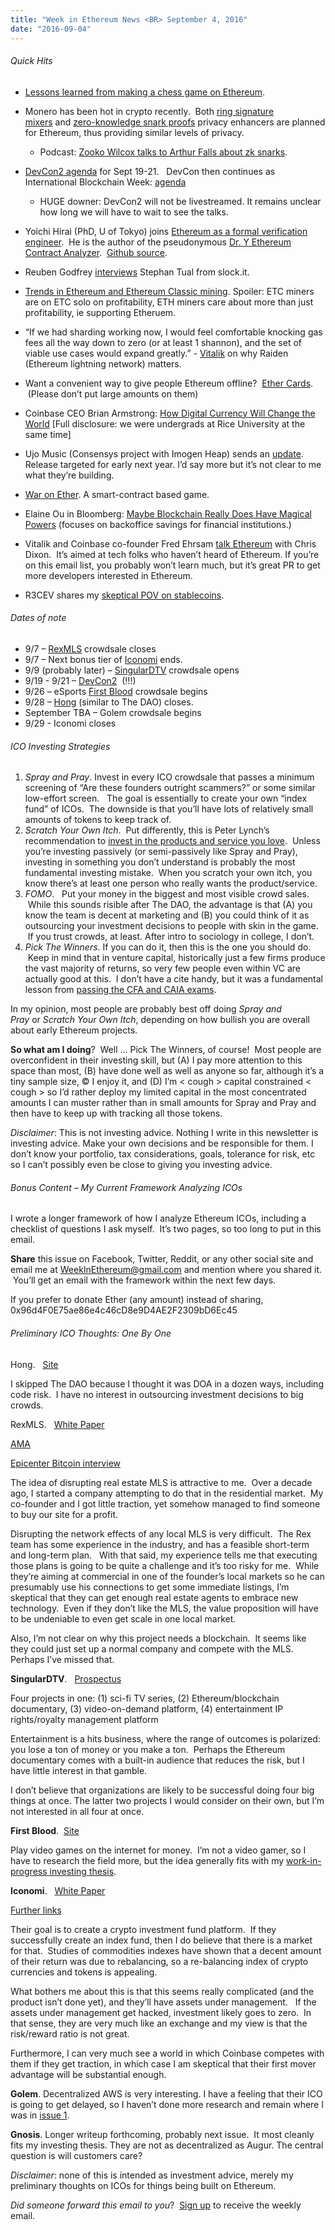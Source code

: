 ```yaml
---
title: "Week in Ethereum News <BR> September 4, 2016"
date: "2016-09-04"
---
```


###### Quick Hits

- [Lessons learned from making a chess game on Ethereum](https://t.umblr.com/redirect?z=https%3A%2F%2Fmedium.com%2F%40graycoding%2Flessons-learned-from-making-a-chess-game-for-ethereum-6917c01178b6&t=NmJmMDQzZTY2NmRjZWEyNjQxYjkzMWQ4MDVmNmE5NDMyYzczNzFjYixpMDM0Mm5DRg%3D%3D&b=t%3AQ8svKXOQOFn4j1wJ-IeWRA&p=https%3A%2F%2Fwww.weekinethereum.com%2Fpost%2F155180207393%2Fseptember-4-2016&m=0).
- Monero has been hot in crypto recently.  Both [ring signature mixers](https://t.umblr.com/redirect?z=https%3A%2F%2Fblog.ethereum.org%2F2016%2F03%2F05%2Fserenity-poc2%2F&t=NDM2MDU2YjVkZDBiMzBiNGVmNGY1NzhmMDRjYjg4MTAwNjljNjE1MSxpMDM0Mm5DRg%3D%3D&b=t%3AQ8svKXOQOFn4j1wJ-IeWRA&p=https%3A%2F%2Fwww.weekinethereum.com%2Fpost%2F155180207393%2Fseptember-4-2016&m=0) and [zero-knowledge snark proofs](https://t.umblr.com/redirect?z=https%3A%2F%2Fz.cash%2Fblog%2Fzksnarks-in-ethereum.html&t=ZDNiMDI2MDY5MmRhMDA2NmQ4OGFkYTA3ZGY0YzFlNTgxMTQ2OWRkYSxpMDM0Mm5DRg%3D%3D&b=t%3AQ8svKXOQOFn4j1wJ-IeWRA&p=https%3A%2F%2Fwww.weekinethereum.com%2Fpost%2F155180207393%2Fseptember-4-2016&m=0) privacy enhancers are planned for Ethereum, thus providing similar levels of privacy.
    - Podcast: [Zooko Wilcox talks to Arthur Falls about zk snarks](https://t.umblr.com/redirect?z=https%3A%2F%2Fsoundcloud.com%2Farthurfalls%2Fthe-ether-review-39-zooko&t=ZGZhY2E5YjBhZDk1ODRhZTFjOWUyZTQyODQwNWM4MTQ2ZWUxYWRkMCxpMDM0Mm5DRg%3D%3D&b=t%3AQ8svKXOQOFn4j1wJ-IeWRA&p=https%3A%2F%2Fwww.weekinethereum.com%2Fpost%2F155180207393%2Fseptember-4-2016&m=0).  
        
- [DevCon2 agenda](https://t.umblr.com/redirect?z=https%3A%2F%2Fethereumfoundation.org%2Fdevcon%2F%3Fpage_id%3D14&t=MzQyZTVjZmFjZjY0MTYxYmNiODIyZWM5NTM0MDVjNTAxOTdhNjU0OSxpMDM0Mm5DRg%3D%3D&b=t%3AQ8svKXOQOFn4j1wJ-IeWRA&p=https%3A%2F%2Fwww.weekinethereum.com%2Fpost%2F155180207393%2Fseptember-4-2016&m=0) for Sept 19-21.   DevCon then continues as International Blockchain Week: [agenda](https://t.umblr.com/redirect?z=http%3A%2F%2Fwww.blockchainweek2016.org%2Fschedule_en.pdf&t=ZmMxOTkyNDg3NTMzOTIwNjVmMDE0ZGJiZTNhNTEyMjBkYzdiZjEyYixpMDM0Mm5DRg%3D%3D&b=t%3AQ8svKXOQOFn4j1wJ-IeWRA&p=https%3A%2F%2Fwww.weekinethereum.com%2Fpost%2F155180207393%2Fseptember-4-2016&m=0)
    - HUGE downer: DevCon2 will not be livestreamed. It remains unclear how long we will have to wait to see the talks.  
        
- Yoichi Hirai (PhD, U of Tokyo) joins [Ethereum as a formal verification engineer](https://t.umblr.com/redirect?z=https%3A%2F%2Fblog.ethereum.org%2F2016%2F09%2F01%2Fformal-methods-roadmap%2F&t=ODg3ZDVmZjhkNjc5YzE3MmY4MjY3ZjY0ODNlMDY3MDRmZjk4MGZmNCxpMDM0Mm5DRg%3D%3D&b=t%3AQ8svKXOQOFn4j1wJ-IeWRA&p=https%3A%2F%2Fwww.weekinethereum.com%2Fpost%2F155180207393%2Fseptember-4-2016&m=0).  He is the author of the pseudonymous [Dr. Y Ethereum Contract Analyzer](https://t.umblr.com/redirect?z=http%3A%2F%2Fdr-y.no-ip.net%2F&t=NjI4NzRhMGY0M2M0ZmQ5MzFhNmM4ZmYxNzZlMjgxYmNlNTg4NTA5MyxpMDM0Mm5DRg%3D%3D&b=t%3AQ8svKXOQOFn4j1wJ-IeWRA&p=https%3A%2F%2Fwww.weekinethereum.com%2Fpost%2F155180207393%2Fseptember-4-2016&m=0).  [Github source](https://t.umblr.com/redirect?z=https%3A%2F%2Fgithub.com%2Fpirapira%2Fdry-analyzer&t=YjE4YWUzOGQ4MmY5ZWQ2ZTFhZTc5MjE0MjY4MzNmYjFmM2NhNTI1YyxpMDM0Mm5DRg%3D%3D&b=t%3AQ8svKXOQOFn4j1wJ-IeWRA&p=https%3A%2F%2Fwww.weekinethereum.com%2Fpost%2F155180207393%2Fseptember-4-2016&m=0).
- Reuben Godfrey [interviews](https://t.umblr.com/redirect?z=https%3A%2F%2Fsoundcloud.com%2Freubeng%2Fmrreubot-episode-1&t=MjUxYThmMzk3MTJkOGI2M2E3YzU5MzFhYTZjOGJlMmJiZjBkODgwOCxpMDM0Mm5DRg%3D%3D&b=t%3AQ8svKXOQOFn4j1wJ-IeWRA&p=https%3A%2F%2Fwww.weekinethereum.com%2Fpost%2F155180207393%2Fseptember-4-2016&m=0) Stephan Tual from slock.it.
- [Trends in Ethereum and Ethereum Classic mining](https://t.umblr.com/redirect?z=https%3A%2F%2Fmedium.com%2F%40wuehler%2Ftrends-in-ethereum-mining-ff7e5fa44c91&t=ZTMzMjI4ZDkwMDczZjU2ODYzZjg3ZmM3YTQ5NDc3MDMzYmZmYzI1OSxpMDM0Mm5DRg%3D%3D&b=t%3AQ8svKXOQOFn4j1wJ-IeWRA&p=https%3A%2F%2Fwww.weekinethereum.com%2Fpost%2F155180207393%2Fseptember-4-2016&m=0). Spoiler: ETC miners are on ETC solo on profitability, ETH miners care about more than just profitability, ie supporting Etheruem.
- “If we had sharding working now, I would feel comfortable knocking gas fees all the way down to zero (or at least 1 shannon), and the set of viable use cases would expand greatly.” - [Vitalik](https://t.umblr.com/redirect?z=https%3A%2F%2Fwww.reddit.com%2Fr%2Fethtrader%2Fcomments%2F50069q%2Fethereum_kills_two_birds_with_one_stone_using%2Fd723mxw%3Fcontext%3D3&t=ODNjMmE0MWYzMmEzMGQ1NzcwY2FiZDQ4ZTgzYzNlZTFkNDUzMWQ0NCxpMDM0Mm5DRg%3D%3D&b=t%3AQ8svKXOQOFn4j1wJ-IeWRA&p=https%3A%2F%2Fwww.weekinethereum.com%2Fpost%2F155180207393%2Fseptember-4-2016&m=0) on why Raiden (Ethereum lightning network) matters.
- Want a convenient way to give people Ethereum offline?  [Ether Cards](https://t.umblr.com/redirect?z=http%3A%2F%2Fwww.ether.cards%2F&t=ZWYxMzMyZDg1YTk5OWJhNWZjMWQ4ZGMwN2EzNzRiMjgyYWMxMDRkZCxpMDM0Mm5DRg%3D%3D&b=t%3AQ8svKXOQOFn4j1wJ-IeWRA&p=https%3A%2F%2Fwww.weekinethereum.com%2Fpost%2F155180207393%2Fseptember-4-2016&m=0).  (Please don’t put large amounts on them)
- Coinbase CEO Brian Armstrong: [How Digital Currency Will Change the World](https://t.umblr.com/redirect?z=https%3A%2F%2Fmedium.com%2Fthe-coinbase-blog%2Fhow-digital-currency-will-change-the-world-310663fe4332%23.c1f8vqnis&t=MTFiMmJmYzkxOGQyNzM4ZWJmYWEyNmFkMTI0MDU0NmY5ZWQ2OThkYixpMDM0Mm5DRg%3D%3D&b=t%3AQ8svKXOQOFn4j1wJ-IeWRA&p=https%3A%2F%2Fwww.weekinethereum.com%2Fpost%2F155180207393%2Fseptember-4-2016&m=0) \[Full disclosure: we were undergrads at Rice University at the same time\]
- Ujo Music (Consensys project with Imogen Heap) sends an [update](https://t.umblr.com/redirect?z=https%3A%2F%2Fmedium.com%2F%40UjoMusic%2Fwelcome-back-1addcc06bcc6%23.pcyib1wci&t=YTk2ODUxNDljMjhiNTM5YjFhNjkwZTIzODg2ZTMwMDMwOWY0OGZiNCxpMDM0Mm5DRg%3D%3D&b=t%3AQ8svKXOQOFn4j1wJ-IeWRA&p=https%3A%2F%2Fwww.weekinethereum.com%2Fpost%2F155180207393%2Fseptember-4-2016&m=0). Release targeted for early next year. I’d say more but it’s not clear to me what they’re building.
- [War on Ether](https://t.umblr.com/redirect?z=http%3A%2F%2Fwaronether.com%2F&t=ZjZhZTEwZmIxMTIxZDJkMDA3ZDNhZThhNTg5NjVmYzg1NzdkZmI1YSxpMDM0Mm5DRg%3D%3D&b=t%3AQ8svKXOQOFn4j1wJ-IeWRA&p=https%3A%2F%2Fwww.weekinethereum.com%2Fpost%2F155180207393%2Fseptember-4-2016&m=0). A smart-contract based game.
- Elaine Ou in Bloomberg: [Maybe Blockchain Really Does Have Magical Powers](https://t.umblr.com/redirect?z=https%3A%2F%2Fwww.bloomberg.com%2Fview%2Farticles%2F2016-09-01%2Fmaybe-blockchain-really-does-have-magical-powers&t=YjU5ZDgwMDU4NzljMzIyZWVkMWVjNGMyZWFjZjQxZDVjM2JiNjhkZixpMDM0Mm5DRg%3D%3D&b=t%3AQ8svKXOQOFn4j1wJ-IeWRA&p=https%3A%2F%2Fwww.weekinethereum.com%2Fpost%2F155180207393%2Fseptember-4-2016&m=0) (focuses on backoffice savings for financial institutions.)
- Vitalik and Coinbase co-founder Fred Ehrsam [talk Ethereum](https://t.umblr.com/redirect?z=http%3A%2F%2Fa16z.com%2F2016%2F08%2F28%2Fethereum%2F&t=MWJmZWZkZDVkYTQyYWRlYTYyYjFhNzBkMmRhYzg2OGRlZDkzMjI3MyxpMDM0Mm5DRg%3D%3D&b=t%3AQ8svKXOQOFn4j1wJ-IeWRA&p=https%3A%2F%2Fwww.weekinethereum.com%2Fpost%2F155180207393%2Fseptember-4-2016&m=0) with Chris Dixon.  It’s aimed at tech folks who haven’t heard of Ethereum. If you’re on this email list, you probably won’t learn much, but it’s great PR to get more developers interested in Ethereum.
- R3CEV shares my [skeptical POV on stablecoins](https://t.umblr.com/redirect?z=https%3A%2F%2Fr3cev.com%2Fblog%2F2016%2F8%2F24%2Fstablecoins&t=NDllOGYxM2I5OGY2OWIwODM3ZTQ4OTczNzUwMmFmNDg1ODcyMzdiZCxpMDM0Mm5DRg%3D%3D&b=t%3AQ8svKXOQOFn4j1wJ-IeWRA&p=https%3A%2F%2Fwww.weekinethereum.com%2Fpost%2F155180207393%2Fseptember-4-2016&m=0).

###### Dates of note

- 9/7 – [RexMLS](https://t.umblr.com/redirect?z=http%3A%2F%2Flive.rexmls.com%2F%23%2Ftokenswap&t=YzMwMjFiOWJjZWI1Y2MwZjNiYTEwZDJmM2NmNmVmZjc0YzdmZDBhMyxpMDM0Mm5DRg%3D%3D&b=t%3AQ8svKXOQOFn4j1wJ-IeWRA&p=https%3A%2F%2Fwww.weekinethereum.com%2Fpost%2F155180207393%2Fseptember-4-2016&m=0) crowdsale closes
- 9/7 – Next bonus tier of [Iconomi](https://t.umblr.com/redirect?z=https%3A%2F%2Fwww.iconomi.net%2F&t=YTg4M2ZiY2U0ZThkYjViNDI5MzQ5ZTFjNWU3MmM5MzVkZjRmN2I4NCxpMDM0Mm5DRg%3D%3D&b=t%3AQ8svKXOQOFn4j1wJ-IeWRA&p=https%3A%2F%2Fwww.weekinethereum.com%2Fpost%2F155180207393%2Fseptember-4-2016&m=0) ends.
- 9/9 (probably later) – [SingularDTV](https://t.umblr.com/redirect?z=https%3A%2F%2Fsingulardtv.com%2Fsign-up&t=ODhkMmE2NGEzZGZkYTk3NDllN2M4NjAxOTQ4NjZhNDI1YjI0ZTY5MyxpMDM0Mm5DRg%3D%3D&b=t%3AQ8svKXOQOFn4j1wJ-IeWRA&p=https%3A%2F%2Fwww.weekinethereum.com%2Fpost%2F155180207393%2Fseptember-4-2016&m=0) crowdsale opens
- 9/19 - 9/21 – [DevCon2](https://t.umblr.com/redirect?z=https%3A%2F%2Fethereumfoundation.org%2Fdevcon%2F&t=NzU5YTcwZTQ2YmU2NzE3MWI3ZjRjYWIyYmZhMDFkNWRjYzkxMzdmZCxpMDM0Mm5DRg%3D%3D&b=t%3AQ8svKXOQOFn4j1wJ-IeWRA&p=https%3A%2F%2Fwww.weekinethereum.com%2Fpost%2F155180207393%2Fseptember-4-2016&m=0)  (!!!)
- 9/26 – eSports [First Blood](https://t.umblr.com/redirect?z=https%3A%2F%2Fsteemit.com%2Fcrowdsale%2F%40jasonmcz%2Ffirstblood-the-crowdsale-of-the-century&t=ZTJiZjNkNzIyNDEzMWMwOTZlNTMwNTEzODRlMDk5ZDg4YTViODhkZixpMDM0Mm5DRg%3D%3D&b=t%3AQ8svKXOQOFn4j1wJ-IeWRA&p=https%3A%2F%2Fwww.weekinethereum.com%2Fpost%2F155180207393%2Fseptember-4-2016&m=0) crowdsale begins
- 9/28 – [Hong](https://t.umblr.com/redirect?z=http%3A%2F%2Fhongcoin.org%2F&t=MzdhNTJkMjY5ZDZjYWJlZmE1MzJiN2I2ODIzZDg0ODk5YTQ0MDY5OSxpMDM0Mm5DRg%3D%3D&b=t%3AQ8svKXOQOFn4j1wJ-IeWRA&p=https%3A%2F%2Fwww.weekinethereum.com%2Fpost%2F155180207393%2Fseptember-4-2016&m=0) (similar to The DAO) closes.
- September TBA – Golem crowdsale begins
- 9/29 - Iconomi closes

###### ICO Investing Strategies

1. _Spray and Pray_. Invest in every ICO crowdsale that passes a minimum screening of “Are these founders outright scammers?” or some similar low-effort screen.   The goal is essentially to create your own “index fund” of ICOs.  The downside is that you’ll have lots of relatively small amounts of tokens to keep track of.
2. _Scratch Your Own Itch_.  Put differently, this is Peter Lynch’s recommendation to [invest in the products and service you love](https://t.umblr.com/redirect?z=https%3A%2F%2Fwww.amazon.com%2Fgp%2Fproduct%2F0743200403%2Fref%3Das_li_tl%3Fie%3DUTF8%26camp%3D1789%26creative%3D9325%26creativeASIN%3D0743200403%26linkCode%3Das2%26tag%3Devanvanness-20%26linkId%3D36f99725da4706ca487ff0fb3beb13c4&t=MTVmMTU5YzM2NGE1NTQwNzk2OWI5MGZiYjUyM2UwM2FjYWZlNTBkOCxpMDM0Mm5DRg%3D%3D&b=t%3AQ8svKXOQOFn4j1wJ-IeWRA&p=https%3A%2F%2Fwww.weekinethereum.com%2Fpost%2F155180207393%2Fseptember-4-2016&m=0).  Unless you’re investing passively (or semi-passively like Spray and Pray), investing in something you don’t understand is probably the most fundamental investing mistake.  When you scratch your own itch, you know there’s at least one person who really wants the product/service.
3. _FOMO_.   Put your money in the biggest and most visible crowd sales.  While this sounds risible after The DAO, the advantage is that (A) you know the team is decent at marketing and (B) you could think of it as outsourcing your investment decisions to people with skin in the game.  If you trust crowds, at least. After intro to sociology in college, I don’t.
4. _Pick The Winners_. If you can do it, then this is the one you should do.  Keep in mind that in venture capital, historically just a few firms produce the vast majority of returns, so very few people even within VC are actually good at this.  I don’t have a cite handy, but it was a fundamental lesson from [passing the CFA and CAIA exams](https://t.umblr.com/redirect?z=http%3A%2F%2Fwww.evanvanness.com%2Fpost%2F144767932386%2Fprepare-effectively-for-the-cfa-exam-how-to-skip&t=YmVmMDFkN2FjNDExZmY0M2RkYjk2MzkyYTFiNDBlNjhlM2UzYjdiZSxpMDM0Mm5DRg%3D%3D&b=t%3AQ8svKXOQOFn4j1wJ-IeWRA&p=https%3A%2F%2Fwww.weekinethereum.com%2Fpost%2F155180207393%2Fseptember-4-2016&m=0).

In my opinion, most people are probably best off doing _Spray and Pray_ or _Scratch Your Own Itch_, depending on how bullish you are overall about early Ethereum projects.

**So what am I doing**?  Well … Pick The Winners, of course!  Most people are overconfident in their investing skill, but (A) I pay more attention to this space than most, (B) have done well as well as anyone so far, although it’s a tiny sample size, © I enjoy it, and (D) I’m < cough > capital constrained < cough > so I’d rather deploy my limited capital in the most concentrated amounts I can muster rather than in small amounts for Spray and Pray and then have to keep up with tracking all those tokens.

_Disclaimer_: This is not investing advice. Nothing I write in this newsletter is investing advice. Make your own decisions and be responsible for them. I don’t know your portfolio, tax considerations, goals, tolerance for risk, etc so I can’t possibly even be close to giving you investing advice.

###### Bonus Content – My Current Framework Analyzing ICOs

I wrote a longer framework of how I analyze Ethereum ICOs, including a checklist of questions I ask myself.  It’s two pages, so too long to put in this email.  

**Share** this issue on Facebook, Twitter, Reddit, or any other social site and email me at WeekInEthereum@gmail.com and mention where you shared it.  You’ll get an email with the framework within the next few days.

If you prefer to donate Ether (any amount) instead of sharing, 0x96d4F0E75ae86e4c46cD8e9D4AE2F2309bD6Ec45

###### Preliminary ICO Thoughts: One By One

Hong.   [Site](https://t.umblr.com/redirect?z=http%3A%2F%2Fhongcoin.org&t=MjFjZDJhYjQ2MjVkOGVkNjUyN2EzNjFkZGYzZTdjZTE1ZjJjN2I1NixpMDM0Mm5DRg%3D%3D&b=t%3AQ8svKXOQOFn4j1wJ-IeWRA&p=https%3A%2F%2Fwww.weekinethereum.com%2Fpost%2F155180207393%2Fseptember-4-2016&m=0)

I skipped The DAO because I thought it was DOA in a dozen ways, including code risk.  I have no interest in outsourcing investment decisions to big crowds.

RexMLS.   [White Paper](https://t.umblr.com/redirect?z=https%3A%2F%2Fgithub.com%2Frexmls%2Fwhitepaper&t=ODVhMjJjMmZjYjNkMjRkYTkyNGUwOTZiNjRiNmQ4OGJmMzBlZGU3MSxpMDM0Mm5DRg%3D%3D&b=t%3AQ8svKXOQOFn4j1wJ-IeWRA&p=https%3A%2F%2Fwww.weekinethereum.com%2Fpost%2F155180207393%2Fseptember-4-2016&m=0)

[AMA](https://t.umblr.com/redirect?z=https%3A%2F%2Fwww.reddit.com%2Fr%2Fethereum%2Fcomments%2F50t366%2Frex_ama%2F&t=MTc1Mzc0NGRiMzEzYjE4ZThkOWNmMjM3YTgxNDI4YjM2NjQ5OTViZCxpMDM0Mm5DRg%3D%3D&b=t%3AQ8svKXOQOFn4j1wJ-IeWRA&p=https%3A%2F%2Fwww.weekinethereum.com%2Fpost%2F155180207393%2Fseptember-4-2016&m=0)  

[Epicenter Bitcoin interview](https://t.umblr.com/redirect?z=https%3A%2F%2Fsoundcloud.com%2Fepicenterbitcoin%2Feb-145&t=MDM3YjRmYzEwZjJjZDhlNWUwMDQ5ZWY4YTQxMzEwYjJjZTkzYTVlNCxpMDM0Mm5DRg%3D%3D&b=t%3AQ8svKXOQOFn4j1wJ-IeWRA&p=https%3A%2F%2Fwww.weekinethereum.com%2Fpost%2F155180207393%2Fseptember-4-2016&m=0)

The idea of disrupting real estate MLS is attractive to me.  Over a decade ago, I started a company attempting to do that in the residential market.  My co-founder and I got little traction, yet somehow managed to find someone to buy our site for a profit.  

Disrupting the network effects of any local MLS is very difficult.  The Rex team has some experience in the industry, and has a feasible short-term and long-term plan.   With that said, my experience tells me that executing those plans is going to be quite a challenge and it’s too risky for me.  While they’re aiming at commercial in one of the founder’s local markets so he can presumably use his connections to get some immediate listings, I’m skeptical that they can get enough real estate agents to embrace new technology.  Even if they don’t like the MLS, the value proposition will have to be undeniable to even get scale in one local market.

Also, I’m not clear on why this project needs a blockchain.  It seems like they could just set up a normal company and compete with the MLS.   Perhaps I’ve missed that.

**SingularDTV**.   [Prospectus](https://t.umblr.com/redirect?z=https%3A%2F%2Fsingulardtv.com%2Fresources%2Fdefault%2Fpdf%2FSingularDTV%2520CODE_Summary%2520Overview.pdf&t=ZmZmZjg5ODFjZmMxZjYyNzQzZGIwODFlMmY1MTA1NDAxY2RhNTY5NyxpMDM0Mm5DRg%3D%3D&b=t%3AQ8svKXOQOFn4j1wJ-IeWRA&p=https%3A%2F%2Fwww.weekinethereum.com%2Fpost%2F155180207393%2Fseptember-4-2016&m=0)

Four projects in one: (1) sci-fi TV series, (2) Ethereum/blockchain documentary, (3) video-on-demand platform, (4) entertainment IP rights/royalty management platform

Entertainment is a hits business, where the range of outcomes is polarized: you lose a ton of money or you make a ton.  Perhaps the Ethereum documentary comes with a built-in audience that reduces the risk, but I have little interest in that gamble.

I don’t believe that organizations are likely to be successful doing four big things at once. The latter two projects I would consider on their own, but I’m not interested in all four at once.

**First Blood**.  [Site](https://t.umblr.com/redirect?z=https%3A%2F%2Ffirstblood.io%2F&t=ZGM4ZTc3ZDBjMmM0YzExZGY4YmEyMTczNzI5ZjZiMWE5NjU0NDcxYyxpMDM0Mm5DRg%3D%3D&b=t%3AQ8svKXOQOFn4j1wJ-IeWRA&p=https%3A%2F%2Fwww.weekinethereum.com%2Fpost%2F155180207393%2Fseptember-4-2016&m=0)

Play video games on the internet for money.  I’m not a video gamer, so I have to research the field more, but the idea generally fits with my [work-in-progress investing thesis](https://t.umblr.com/redirect?z=http%3A%2F%2Fwww.evanvanness.com%2Fpost%2F150000659151%2Fwhats-happening-in-ethereum-issue-2-82816&t=MjQ4YzM0ZmZkN2JmZjE0MmMxMDlmMGViYTFmN2RkOTVmZWU4MzQyNyxpMDM0Mm5DRg%3D%3D&b=t%3AQ8svKXOQOFn4j1wJ-IeWRA&p=https%3A%2F%2Fwww.weekinethereum.com%2Fpost%2F155180207393%2Fseptember-4-2016&m=0).

**Iconomi**.   [White Paper](https://t.umblr.com/redirect?z=https%3A%2F%2Fwww.iconomi.net%2FICONOMI_Whitepaper.pdf&t=ODU1YTUyOGExOTc3NGZkM2EzNGYzNTJkZmZmNGE5ZGRkNjNhMGVhYSxpMDM0Mm5DRg%3D%3D&b=t%3AQ8svKXOQOFn4j1wJ-IeWRA&p=https%3A%2F%2Fwww.weekinethereum.com%2Fpost%2F155180207393%2Fseptember-4-2016&m=0)

[Further links](https://t.umblr.com/redirect?z=https%3A%2F%2Fwww.reddit.com%2Fr%2Ficocrypto%2Fcomments%2F4zuk5h%2Ficonomi_icn%2F&t=YWNmZWFlZDYwMDM0OThiODZhNjhlM2Y2MjI2YWFiNGUxYTYzZGYwNCxpMDM0Mm5DRg%3D%3D&b=t%3AQ8svKXOQOFn4j1wJ-IeWRA&p=https%3A%2F%2Fwww.weekinethereum.com%2Fpost%2F155180207393%2Fseptember-4-2016&m=0)

Their goal is to create a crypto investment fund platform.  If they successfully create an index fund, then I do believe that there is a market for that.  Studies of commodities indexes have shown that a decent amount of their return was due to rebalancing, so a re-balancing index of crypto currencies and tokens is appealing.

What bothers me about this is that this seems really complicated (and the product isn’t done yet), and they’ll have assets under management.   If the assets under management get hacked, investment likely goes to zero.  In that sense, they are very much like an exchange and my view is that the risk/reward ratio is not great.

Furthermore, I can very much see a world in which Coinbase competes with them if they get traction, in which case I am skeptical that their first mover advantage will be substantial enough.

**Golem**. Decentralized AWS is very interesting. I have a feeling that their ICO is going to get delayed, so I haven’t done more research and remain where I was in [issue 1](https://t.umblr.com/redirect?z=http%3A%2F%2Fwww.evanvanness.com%2Fpost%2F149620900271%2Fwhats-happening-in-ethereum-issue-1-82116&t=OTc0NDBkOWRkMTUwNzc2Zjg0NGRiYmVjYWI1MDZlZGZiOWQ0ODlhNixpMDM0Mm5DRg%3D%3D&b=t%3AQ8svKXOQOFn4j1wJ-IeWRA&p=https%3A%2F%2Fwww.weekinethereum.com%2Fpost%2F155180207393%2Fseptember-4-2016&m=0).

**Gnosis**. Longer writeup forthcoming, probably next issue.  It most cleanly fits my investing thesis. They are not as decentralized as Augur. The central question is will customers care?

_Disclaimer_: none of this is intended as investment advice, merely my preliminary thoughts on ICOs for things being built on Ethereum.

_Did someone forward this email to you_?  [Sign up](https://t.umblr.com/redirect?z=http%3A%2F%2Feepurl.com%2FcbyJs5&t=YWI3NDk4M2FhMjM1ZmU5MTU0ODYzZjIxZTA0YzQyY2NiY2ZhYzRkMyxpMDM0Mm5DRg%3D%3D&b=t%3AQ8svKXOQOFn4j1wJ-IeWRA&p=https%3A%2F%2Fwww.weekinethereum.com%2Fpost%2F155180207393%2Fseptember-4-2016&m=0) to receive the weekly email.
